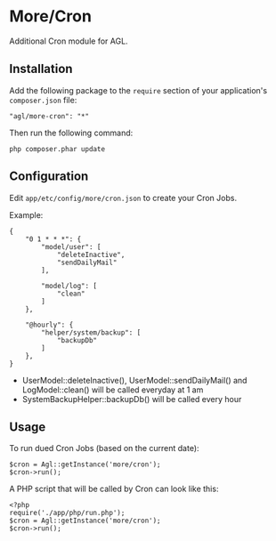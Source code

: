 More/Cron
=========

Additional Cron module for AGL.

## Installation

Add the following package to the `require` section of your application's `composer.json` file:

	"agl/more-cron": "*"

Then run the following command:

	php composer.phar update

## Configuration

Edit `app/etc/config/more/cron.json` to create your Cron Jobs.

Example:

	{
		"0 1 * * *": {
			"model/user": [
				"deleteInactive",
				"sendDailyMail"
			],

			"model/log": [
				"clean"
			]
		},

		"@hourly": {
			"helper/system/backup": [
				"backupDb"
			]
		},
	}

* UserModel::deleteInactive(), UserModel::sendDailyMail() and LogModel::clean() will be called everyday at 1 am
* SystemBackupHelper::backupDb() will be called every hour

## Usage

To run dued Cron Jobs (based on the current date):

	$cron = Agl::getInstance('more/cron');
	$cron->run();

A PHP script that will be called by Cron can look like this:

	<?php
	require('./app/php/run.php');
	$cron = Agl::getInstance('more/cron');
	$cron->run();
